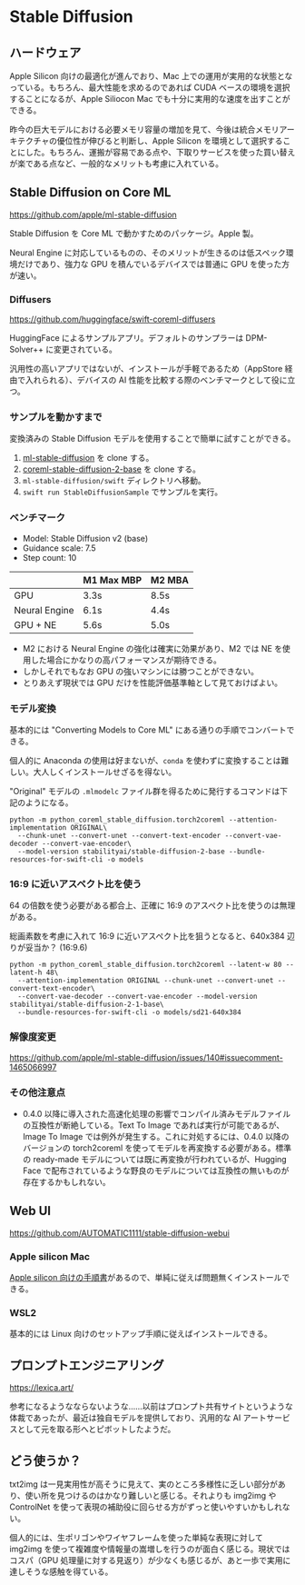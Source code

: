 # Stable Diffusion

## ハードウェア

Apple Silicon 向けの最適化が進んでおり、Mac 上での運用が実用的な状態となっている。もちろん、最大性能を求めるのであれば CUDA ベースの環境を選択することになるが、Apple Siliocon Mac でも十分に実用的な速度を出すことができる。

昨今の巨大モデルにおける必要メモリ容量の増加を見て、今後は統合メモリアーキテクチャの優位性が伸びると判断し、Apple Silicon を環境として選択することにした。もちろん、運搬が容易である点や、下取りサービスを使った買い替えが楽である点など、一般的なメリットも考慮に入れている。

## Stable Diffusion on Core ML

https://github.com/apple/ml-stable-diffusion

Stable Diffusion を Core ML で動かすためのパッケージ。Apple 製。

Neural Engine に対応しているものの、そのメリットが生きるのは低スペック環境だけであり、強力な GPU を積んでいるデバイスでは普通に GPU を使った方が速い。

### Diffusers

https://github.com/huggingface/swift-coreml-diffusers

HuggingFace によるサンプルアプリ。デフォルトのサンプラーは DPM-Solver++ に変更されている。

汎用性の高いアプリではないが、インストールが手軽であるため（AppStore 経由で入れられる）、デバイスの AI 性能を比較する際のベンチマークとして役に立つ。

### サンプルを動かすまで

変換済みの Stable Diffusion モデルを使用することで簡単に試すことができる。

1. [ml-stable-diffusion](https://github.com/apple/ml-stable-diffusion) を clone する。
2. [coreml-stable-diffusion-2-base](https://huggingface.co/apple/coreml-stable-diffusion-2-base) を clone する。
3. `ml-stable-diffusion/swift` ディレクトリへ移動。
4. `swift run StableDiffusionSample` でサンプルを実行。

### ベンチマーク

- Model: Stable Diffusion v2 (base)
- Guidance scale: 7.5
- Step count: 10

|               | M1 Max MBP | M2 MBA |
| ------------- | ---------- | ------ |
| GPU           |       3.3s |   8.5s |
| Neural Engine |       6.1s |   4.4s |
| GPU + NE      |       5.6s |   5.0s |

- M2 における Neural Engine の強化は確実に効果があり、M2 では NE を使用した場合にかなりの高パフォーマンスが期待できる。
- しかしそれでもなお GPU の強いマシンには勝つことができない。
- とりあえず現状では GPU だけを性能評価基準軸として見ておけばよい。

### モデル変換

基本的には "Converting Models to Core ML" にある通りの手順でコンバートできる。

個人的に Anaconda の使用は好まないが、`conda` を使わずに変換することは難しい。大人しくインストールせざるを得ない。

"Original" モデルの `.mlmodelc` ファイル群を得るために発行するコマンドは下記のようになる。

```
python -m python_coreml_stable_diffusion.torch2coreml --attention-implementation ORIGINAL\
  --chunk-unet --convert-unet --convert-text-encoder --convert-vae-decoder --convert-vae-encoder\
  --model-version stabilityai/stable-diffusion-2-base --bundle-resources-for-swift-cli -o models
```

### 16:9 に近いアスペクト比を使う

64 の倍数を使う必要がある都合上、正確に 16:9 のアスペクト比を使うのは無理がある。

総画素数を考慮に入れて 16:9 に近いアスペクト比を狙うとなると、640x384 辺りが妥当か？ (16:9.6)

```
python -m python_coreml_stable_diffusion.torch2coreml --latent-w 80 --latent-h 48\
  --attention-implementation ORIGINAL --chunk-unet --convert-unet --convert-text-encoder\
  --convert-vae-decoder --convert-vae-encoder --model-version stabilityai/stable-diffusion-2-1-base\
  --bundle-resources-for-swift-cli -o models/sd21-640x384
```

### 解像度変更

https://github.com/apple/ml-stable-diffusion/issues/140#issuecomment-1465066997

### その他注意点

- 0.4.0 以降に導入された高速化処理の影響でコンパイル済みモデルファイルの互換性が断絶している。Text To Image であれば実行が可能であるが、Image To Image では例外が発生する。これに対処するには、0.4.0 以降のバージョンの torch2coreml を使ってモデルを再変換する必要がある。標準の ready-made モデルについては既に再変換が行われているが、Hugging Face で配布されているような野良のモデルについては互換性の無いものが存在するかもしれない。

## Web UI

https://github.com/AUTOMATIC1111/stable-diffusion-webui

### Apple silicon Mac

[Apple silicon 向けの手順書](https://github.com/AUTOMATIC1111/stable-diffusion-webui/wiki/Installation-on-Apple-Silicon)があるので、単純に従えば問題無くインストールできる。

### WSL2

基本的には Linux 向けのセットアップ手順に従えばインストールできる。

## プロンプトエンジニアリング

https://lexica.art/

参考になるようなならないような……以前はプロンプト共有サイトというような体裁であったが、最近は独自モデルを提供しており、汎用的な AI アートサービスとして元を取る形へとピボットしたようだ。

## どう使うか？

txt2img は一見実用性が高そうに見えて、実のところ多様性に乏しい部分があり、使い所を見つけるのはかなり難しいと感じる。それよりも img2img や ControlNet を使って表現の補助役に回らせる方がずっと使いやすいかもしれない。

個人的には、生ポリゴンやワイヤフレームを使った単純な表現に対して img2img を使って複雑度や情報量の嵩増しを行うのが面白く感じる。現状ではコスパ（GPU 処理量に対する見返り）が少なくも感じるが、あと一歩で実用に達しそうな感触を得ている。
